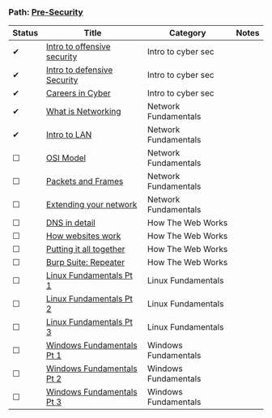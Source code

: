 ### Path: [Pre-Security](https://tryhackme.com/paths)

| Status | Title                                                                    | Category            | Notes           |
| ---    | ---                                                                      | ---                 | ---             |
| ✔  | [Intro to offensive security](https://tryhackme.com/room/introtooffensivesecurity)      | Intro to cyber sec          
| ✔  | [Intro to defensive Security](https://tryhackme.com/room/defensivesecurity)             | Intro to cyber sec          
| ✔  | [Careers in Cyber](https://tryhackme.com/jr/careersincyber)                             | Intro to cyber sec          
| ✔  | [What is Networking](https://tryhackme.com/jr/whatisnetworking)                         | Network Fundamentals        
| ✔  | [Intro to LAN](https://tryhackme.com/jr/introtolan)                                     | Network Fundamentals        
| ☐  | [OSI Model](https://tryhackme.com/jr/osimodelzi)                                        | Network Fundamentals        
| ☐  | [Packets and Frames](https://tryhackme.com/jr/packetsframes)                            | Network Fundamentals        
| ☐  | [Extending your network](https://tryhackme.com/jr/extendingyournetwork)                 | Network Fundamentals        
| ☐  | [DNS in detail](https://tryhackme.com/jr/httpindetail)                                  | How The Web Works           
| ☐  | [How websites work](https://tryhackme.com/jr/howwebsiteswork)                           | How The Web Works           
| ☐  | [Putting it all together](https://tryhackme.com/jr/puttingitalltogether)                | How The Web Works           
| ☐  | [Burp Suite: Repeater](https://tryhackme.com/room/burpsuiterepeater)                    | How The Web Works   
| ☐  | [Linux Fundamentals Pt 1](https://tryhackme.com/jr/linuxfundamentalspart1)              | Linux Fundamentals  
| ☐  | [Linux Fundamentals Pt 2](https://tryhackme.com/jr/linuxfundamentalspart2)              | Linux Fundamentals  
| ☐  | [Linux Fundamentals Pt 3](https://tryhackme.com/jr/linuxfundamentalspart3)              | Linux Fundamentals 
| ☐  | [Windows Fundamentals Pt 1](https://tryhackme.com/jr/windowsfundamentals1xbx)           | Windows Fundamentals   
| ☐  | [Windows Fundamentals Pt 2](https://tryhackme.com/jr/windowsfundamentals2x0x)           | Windows Fundamentals   
| ☐  | [Windows Fundamentals Pt 3](https://tryhackme.com/jr/windowsfundamentals3xzx)           | Windows Fundamentals   
